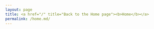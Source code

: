 ```yaml
---
layout: page
title: <a href="/" title="Back to the Home page"><b>Home</b></a> 
permalink: /home.md/
---
```




